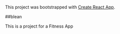 This project was bootstrapped with [Create React App](https://github.com/facebookincubator/create-react-app).

##blean

This is a project for a Fitness App
